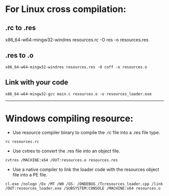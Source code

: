 # For Linux cross compilation:

## .rc to .res
x86_64-w64-mingw32-windres resources.rc -O res -o resources.res

## .res to .o

```
x86_64-w64-mingw32-windres resources.res -O coff -o resources.o
```

## Link with your code

```
x86_64-w64-mingw32-gcc main.c resources.o -o resources_loader.exe
```

---

# Windows compiling resource:

- Use resource compiler binary to compile the .rc file into a .res file type.

```
rc resources.rc
```

- Use cvtres to convert the .res file into an object file.

```
cvtres /MACHINE:x64 /OUT:resources.o resources.res
```

- Use a native compiler to link the loader code with the resources object file into a PE file.

```   
cl.exe /nologo /Ox /MT /W0 /GS- /DNDEBUG /Tcresources_loader.cpp /link /OUT:resources_loader.exe /SUBSYSTEM:CONSOLE /MACHINE:x64 resources.o
```